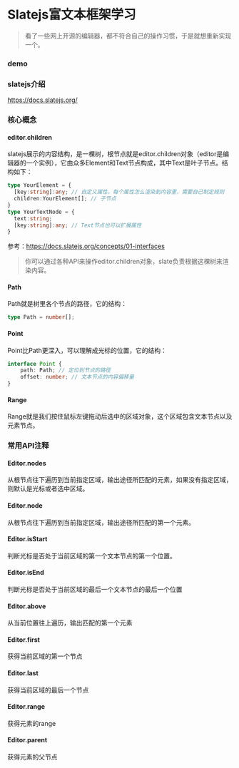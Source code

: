 # Slatejs富文本框架学习
> 看了一些网上开源的编辑器，都不符合自己的操作习惯，于是就想重新实现一个。

### demo

### slatejs介绍
https://docs.slatejs.org/

### 核心概念
#### editor.children
slatejs展示的内容结构，是一棵树，根节点就是editor.children对象（editor是编辑器的一个实例），它由众多Element和Text节点构成，其中Text是叶子节点。结构如下：
``` typescript
type YourElement = {
  [key:string]:any; // 自定义属性，每个属性怎么渲染到内容里，需要自己制定规则
  children:YourElement[]; // 子节点
}
type YourTextNode = {
  text:string;
  [key:string]:any; // Text节点也可以扩展属性
}
```
参考：https://docs.slatejs.org/concepts/01-interfaces
<br/>
> 你可以通过各种API来操作editor.children对象，slate负责根据这棵树来渲染内容。

#### Path
Path就是树里各个节点的路径，它的结构：
``` typescript
type Path = number[];
```

#### Point
Point比Path更深入，可以理解成光标的位置，它的结构：
``` typescript
interface Point {
    path: Path; // 定位到节点的路径
    offset: number; // 文本节点的内容偏移量
}
```

#### Range
Range就是我们按住鼠标左键拖动后选中的区域对象，这个区域包含文本节点以及元素节点。

### 常用API注释
#### Editor.nodes
从根节点往下遍历到当前指定区域，输出途径所匹配的元素，如果没有指定区域，则默认是光标或者选中区域。

#### Editor.node
从根节点往下遍历到当前指定区域，输出途径所匹配的第一个元素。

#### Editor.isStart
判断光标是否处于当前区域的第一个文本节点的第一个位置。

#### Editor.isEnd
判断光标是否处于当前区域的最后一个文本节点的最后一个位置

#### Editor.above
从当前位置往上遍历，输出匹配的第一个元素

#### Editor.first
获得当前区域的第一个节点

#### Editor.last
获得当前区域的最后一个节点

#### Editor.range
获得元素的range

#### Editor.parent
获得元素的父节点

